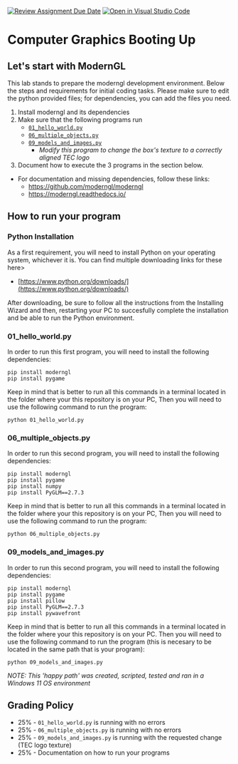 [![Review Assignment Due Date](https://classroom.github.com/assets/deadline-readme-button-22041afd0340ce965d47ae6ef1cefeee28c7c493a6346c4f15d667ab976d596c.svg)](https://classroom.github.com/a/swKMSSMl)
[![Open in Visual Studio Code](https://classroom.github.com/assets/open-in-vscode-2e0aaae1b6195c2367325f4f02e2d04e9abb55f0b24a779b69b11b9e10269abc.svg)](https://classroom.github.com/online_ide?assignment_repo_id=16850714&assignment_repo_type=AssignmentRepo)
# Computer Graphics Booting Up

## Let's start with ModernGL

This lab stands to prepare the moderngl development environment. Below the steps and requirements for initial coding tasks. Please make sure to edit the python provided files; for dependencies, you can add the files you need.

1. Install moderngl and its dependencies
2. Make sure that the following programs run
    - [`01_hello_world.py`](./01_hello_world.py)
    - [`06_multiple_objects.py`](./06_multiple_objects.py)
    - [`09_models_and_images.py`](./09_models_and_images.py)
        - _Modify this program to change the box's texture to a correctly aligned TEC logo_
3. Document how to execute the 3 programs in the section below.

* For documentation and missing dependencies, follow these links:
    - https://github.com/moderngl/moderngl
    - https://moderngl.readthedocs.io/

## How to run your program

### Python Installation

As a first requirement, you will need to install Python on your operating system, whichever it is. You can find multiple downloading links for these here>

- [https://www.python.org/downloads/](https://www.python.org/downloads/)

After downloading, be sure to follow all the instructions from the Installing Wizard and then, restarting your PC to succesfully complete the installation and be able to run the Python environment.

### 01_hello_world.py

In order to run this first program, you will need to install the following dependencies:

```
pip install moderngl
pip install pygame
```

Keep in mind that is better to run all this commands in a terminal located in the folder where your this repository is on your PC,
Then you will need to use the following command to run the program:

```
python 01_hello_world.py
```

### 06_multiple_objects.py

In order to run this second program, you will need to install the following dependencies:

```
pip install moderngl
pip install pygame
pip install numpy
pip install PyGLM==2.7.3
```

Keep in mind that is better to run all this commands in a terminal located in the folder where your this repository is on your PC,
Then you will need to use the following command to run the program:

```
python 06_multiple_objects.py
```

### 09_models_and_images.py

In order to run this second program, you will need to install the following dependencies:

```
pip install moderngl
pip install pygame
pip install pillow
pip install PyGLM==2.7.3
pip install pywavefront
```

Keep in mind that is better to run all this commands in a terminal located in the folder where your this repository is on your PC.
Then you will need to use the following command to run the program (this is necesary to be located in the same path that is your program):

```
python 09_models_and_images.py
```

*NOTE: This 'happy path' was created, scripted, tested and ran in a Windows 11 OS environment*

## Grading Policy

- 25% - `01_hello_world.py` is running with no errors
- 25% - `06_multiple_objects.py` is running with no errors
- 25% - `09_models_and_images.py` is running with the requested change (TEC logo texture)
- 25% - Documentation on how to run your programs
